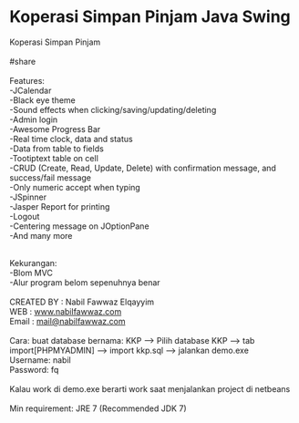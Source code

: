 # Koperasi Simpan Pinjam Java Swing
Koperasi Simpan Pinjam<br/>
<br/>
#share<br/>
<br/>
Features:<br/>
-JCalendar<br/>
-Black eye theme<br/>
-Sound effects when clicking/saving/updating/deleting<br/>
-Admin login<br/>
-Awesome Progress Bar<br/>
-Real time clock, data and status<br/>
-Data from table to fields<br/>
-Tootiptext table on cell<br/>
-CRUD (Create, Read, Update, Delete) with confirmation message, and success/fail message<br/>
-Only numeric accept when typing<br/>
-JSpinner<br/>
-Jasper Report for printing<br/>
-Logout<br/>
-Centering message on JOptionPane<br/>
-And many more<br/>
<br/>

Kekurangan:<br/>
-Blom MVC<br/>
-Alur program belom sepenuhnya benar<br/>
<br>
CREATED BY  : Nabil Fawwaz Elqayyim<br/>
WEB         : www.nabilfawwaz.com<br/>
Email       : mail@nabilfawwaz.com<br/>
<br>
Cara:
buat database bernama: KKP --> Pilih database KKP --> tab import[PHPMYADMIN] --> import kkp.sql --> jalankan demo.exe<br/>
Username: nabil <br/>
Password: fq <br/>
</br>
Kalau work di demo.exe berarti work saat menjalankan project di netbeans<br/>
<br/>
Min requirement: JRE 7 (Recommended JDK 7)<br/>
